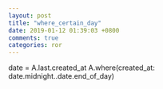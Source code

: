 ```yaml
---
layout: post
title: "where_certain_day"
date: 2019-01-12 01:39:03 +0800
comments: true
categories: ror
---
```

date = A.last.created_at
A.where(created_at: date.midnight..date.end_of_day)